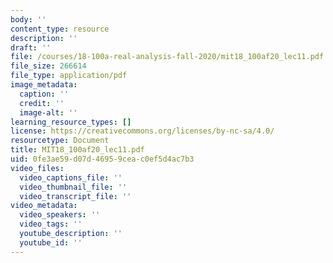 ```yaml
---
body: ''
content_type: resource
description: ''
draft: ''
file: /courses/18-100a-real-analysis-fall-2020/mit18_100af20_lec11.pdf
file_size: 266614
file_type: application/pdf
image_metadata:
  caption: ''
  credit: ''
  image-alt: ''
learning_resource_types: []
license: https://creativecommons.org/licenses/by-nc-sa/4.0/
resourcetype: Document
title: MIT18_100af20_lec11.pdf
uid: 0fe3ae59-d07d-4695-9cea-c0ef5d4ac7b3
video_files:
  video_captions_file: ''
  video_thumbnail_file: ''
  video_transcript_file: ''
video_metadata:
  video_speakers: ''
  video_tags: ''
  youtube_description: ''
  youtube_id: ''
---
```

